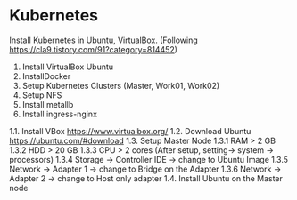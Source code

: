 # Kubernetes
Install Kubernetes in Ubuntu, VirtualBox. (Following https://cla9.tistory.com/91?category=814452)

1. Install VirtualBox Ubuntu 
2. InstallDocker 
3. Setup Kubernetes Clusters  (Master, Work01, Work02)
4. Setup NFS
5. Install metallb
6. Install ingress-nginx 

1.1. Install VBox https://www.virtualbox.org/
1.2. Download Ubuntu https://ubuntu.com/#download
1.3. Setup Master Node
1.3.1 RAM > 2 GB
1.3.2 HDD > 20 GB
1.3.3 CPU > 2 cores (After setup, setting-> system -> processors)
1.3.4 Storage -> Controller IDE -> change to Ubuntu Image
1.3.5 Network -> Adapter 1 -> change to Bridge on the Adapter
1.3.6 Network -> Adapter 2 -> change to Host only adapter
1.4. Install Ubuntu on the Master node

